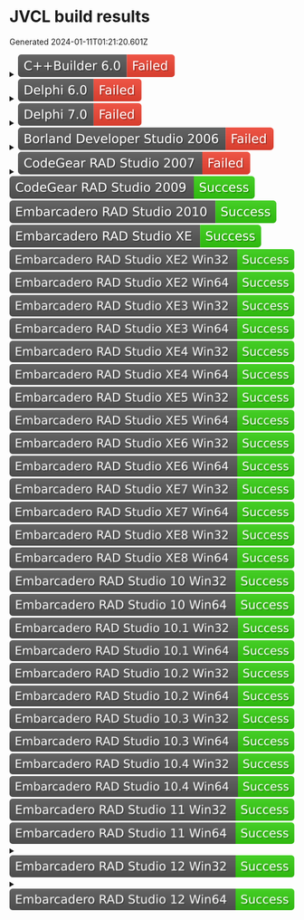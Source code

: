 # JVCL build results

Generated 2024-01-11T01:21:20.601Z

<details>
<summary><img alt="C++Builder 6.0" src="./badges/jvcl_c6.svg"></summary>

```
C:\Prog\build_auto\sources\jvcl\jvcl\run\JvInterpreter.pas (5071) - Error: Undeclared identifier: 'OleStrings'
C:\Prog\build_auto\sources\jvcl\jvcl\run\JvInterpreterParser.pas (270) - Fatal: Could not compile used unit '..\..\run\JvInterpreter.pas'
```

</details>
<details>
<summary><img alt="Delphi 6.0" src="./badges/jvcl_d6.svg"></summary>

```
C:\Prog\build_auto\sources\jvcl\jvcl\run\JvInterpreter.pas (5071) - Error: Undeclared identifier: 'OleStrings'
C:\Prog\build_auto\sources\jvcl\jvcl\run\JvInterpreterParser.pas (270) - Fatal: Could not compile used unit '..\..\run\JvInterpreter.pas'
```

</details>
<details>
<summary><img alt="Delphi 7.0" src="./badges/jvcl_d7.svg"></summary>

```
C:\Prog\build_auto\sources\jvcl\jvcl\run\JvInterpreter.pas (5071) - Error: Undeclared identifier: 'OleStrings'
C:\Prog\build_auto\sources\jvcl\jvcl\run\JvInterpreterParser.pas (270) - Fatal: Could not compile used unit '..\..\run\JvInterpreter.pas'
```

</details>
<details>
<summary><img alt="Borland Developer Studio 2006" src="./badges/jvcl_d10.svg"></summary>

```
C:\Prog\build_auto\sources\jvcl\jvcl\run\JvInterpreter.pas (5071) - Error: E2003 Undeclared identifier: 'OleStrings'
C:\Prog\build_auto\sources\jvcl\jvcl\run\JvInterpreterParser.pas (270) - Fatal: F2063 Could not compile used unit '..\..\run\JvInterpreter.pas'
```

</details>
<details>
<summary><img alt="CodeGear RAD Studio 2007" src="./badges/jvcl_d11.svg"></summary>

```
C:\Prog\build_auto\sources\jvcl\jvcl\run\JvInterpreter.pas (5071) - Error: E2003 Undeclared identifier: 'OleStrings'
C:\Prog\build_auto\sources\jvcl\jvcl\run\JvInterpreterParser.pas (270) - Fatal: F2063 Could not compile used unit '..\..\run\JvInterpreter.pas'
```

</details>
<img alt="CodeGear RAD Studio 2009" src="./badges/jvcl_d12.svg">
<img alt="Embarcadero RAD Studio 2010" src="./badges/jvcl_d14.svg">
<img alt="Embarcadero RAD Studio XE" src="./badges/jvcl_d15.svg">
<img alt="Embarcadero RAD Studio XE2 Win32" src="./badges/jvcl_d16.svg">
<img alt="Embarcadero RAD Studio XE2 Win64" src="./badges/jvcl_d16_x64.svg">
<img alt="Embarcadero RAD Studio XE3 Win32" src="./badges/jvcl_d17.svg">
<img alt="Embarcadero RAD Studio XE3 Win64" src="./badges/jvcl_d17_x64.svg">
<img alt="Embarcadero RAD Studio XE4 Win32" src="./badges/jvcl_d18.svg">
<img alt="Embarcadero RAD Studio XE4 Win64" src="./badges/jvcl_d18_x64.svg">
<img alt="Embarcadero RAD Studio XE5 Win32" src="./badges/jvcl_d19.svg">
<img alt="Embarcadero RAD Studio XE5 Win64" src="./badges/jvcl_d19_x64.svg">
<img alt="Embarcadero RAD Studio XE6 Win32" src="./badges/jvcl_d20.svg">
<img alt="Embarcadero RAD Studio XE6 Win64" src="./badges/jvcl_d20_x64.svg">
<img alt="Embarcadero RAD Studio XE7 Win32" src="./badges/jvcl_d21.svg">
<img alt="Embarcadero RAD Studio XE7 Win64" src="./badges/jvcl_d21_x64.svg">
<img alt="Embarcadero RAD Studio XE8 Win32" src="./badges/jvcl_d22.svg">
<img alt="Embarcadero RAD Studio XE8 Win64" src="./badges/jvcl_d22_x64.svg">
<img alt="Embarcadero RAD Studio 10 Win32" src="./badges/jvcl_d23.svg">
<img alt="Embarcadero RAD Studio 10 Win64" src="./badges/jvcl_d23_x64.svg">
<img alt="Embarcadero RAD Studio 10.1 Win32" src="./badges/jvcl_d24.svg">
<img alt="Embarcadero RAD Studio 10.1 Win64" src="./badges/jvcl_d24_x64.svg">
<img alt="Embarcadero RAD Studio 10.2 Win32" src="./badges/jvcl_d25.svg">
<img alt="Embarcadero RAD Studio 10.2 Win64" src="./badges/jvcl_d25_x64.svg">
<img alt="Embarcadero RAD Studio 10.3 Win32" src="./badges/jvcl_d26.svg">
<img alt="Embarcadero RAD Studio 10.3 Win64" src="./badges/jvcl_d26_x64.svg">
<img alt="Embarcadero RAD Studio 10.4 Win32" src="./badges/jvcl_d27.svg">
<img alt="Embarcadero RAD Studio 10.4 Win64" src="./badges/jvcl_d27_x64.svg">
<img alt="Embarcadero RAD Studio 11 Win32" src="./badges/jvcl_d28.svg">
<img alt="Embarcadero RAD Studio 11 Win64" src="./badges/jvcl_d28_x64.svg">
<details>
<summary><img alt="Embarcadero RAD Studio 12 Win32" src="./badges/jvcl_d29.svg"></summary>

```
C:\Prog\build_auto\sources\jvcl\jvcl\run\JvPageSetup.pas (315) - Warning: W1000 Symbol 'GetPrinter' is deprecated
```

</details>
<details>
<summary><img alt="Embarcadero RAD Studio 12 Win64" src="./badges/jvcl_d29_x64.svg"></summary>

```
C:\Prog\build_auto\sources\jvcl\jvcl\run\JvPageSetup.pas (315) - Warning: W1000 Symbol 'GetPrinter' is deprecated
```

</details>
